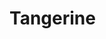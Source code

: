# Tangerine

<!-- tangerine-start: badges/python.md { project_name: Tangerine, github_user: liblaf, github_repo: tangerine, package_name: liblaf-tangerine } -->
<!-- tangerine-end -->
